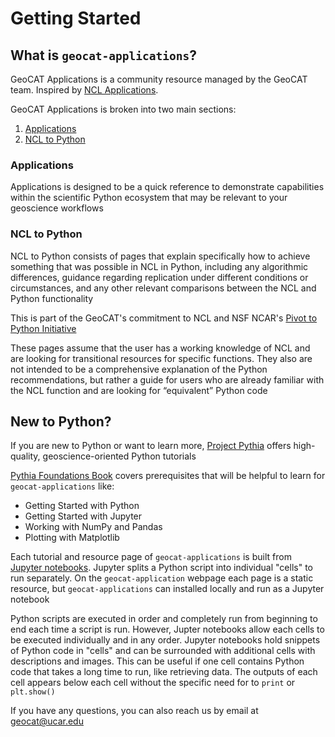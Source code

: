 # Getting Started

## What is `geocat-applications`?

GeoCAT Applications is a community resource managed by the GeoCAT team. Inspired by
[NCL Applications](https://www.ncl.ucar.edu/Applications/).

GeoCAT Applications is broken into two main sections:
1. [Applications](https://ncar.github.io/geocat-applications/)
2. [NCL to Python](https://ncar.github.io/geocat-applications/ncl/ncl_index/ncl_index.html)

### Applications
Applications is designed to be a quick reference to demonstrate capabilities within the scientific
Python ecosystem that may be relevant to your geoscience workflows

### NCL to Python
NCL to Python consists of pages that explain specifically how to achieve something that was possible
in NCL in Python, including any algorithmic differences, guidance regarding replication under different
conditions or circumstances, and any other relevant comparisons between the NCL and Python functionality

This is part of the GeoCAT's commitment to NCL and NSF NCAR's [Pivot to Python Initiative](https://www.ncl.ucar.edu/Document/Pivot_to_Python/)

These pages assume that the user has a working knowledge of NCL and are looking for transitional
resources for specific functions. They also are not intended to be a comprehensive explanation of
the Python recommendations, but rather a guide for users who are already familiar with the NCL
function and are looking for “equivalent” Python code

## New to Python?
If you are new to Python or want to learn more, [Project Pythia](https://projectpythia.org/) offers high-quality, geoscience-oriented
Python tutorials

[Pythia Foundations Book](https://foundations.projectpythia.org/landing-page.html) covers prerequisites that
will be helpful to learn for `geocat-applications` like:

- Getting Started with Python
- Getting Started with Jupyter
- Working with NumPy and Pandas
- Plotting with Matplotlib

Each tutorial and resource page of `geocat-applications` is built from [Jupyter notebooks](https://jupyterbook.org/en/stable/intro.html).
Jupyter splits a Python script into individual "cells" to run separately. On the `geocat-application` webpage
each page is a static resource, but `geocat-applications` can installed locally and run as a Jupyter notebook

Python scripts are executed in order and completely run from beginning to end each time a script is run. However,
Jupter notebooks allow each cells to be executed individually and in any order. Jupyter notebooks hold snippets of
Python code in "cells" and can be surrounded with additional cells with descriptions and images. This can be useful
if one cell contains Python code that takes a long time to run, like retrieving data. The outputs of each cell appears
below each cell without the specific need for to `print` or `plt.show()`

If you have any questions, you can also reach us by email at [geocat@ucar.edu](geocat@ucar.edu)
